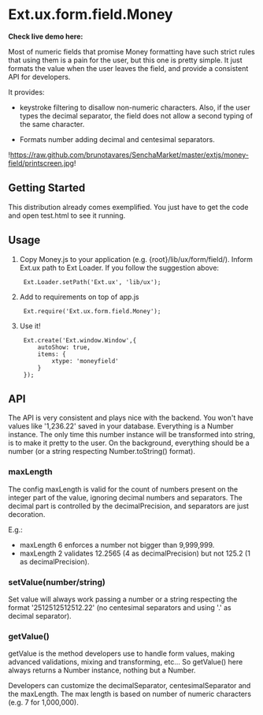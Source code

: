 # Ext.ux.form.field.Money

**Check live demo here:**

Most of numeric fields that promise Money formatting have such strict rules that using them is a pain for the user, but this
one is pretty simple. It just formats the value when the user leaves the field, and provide a consistent API for developers.

It provides:

* keystroke filtering to disallow non-numeric characters. Also, if the user types the decimal separator, the field does not allow
a second typing of the same character.

* Formats number adding decimal and centesimal separators.

!https://raw.github.com/brunotavares/SenchaMarket/master/extjs/money-field/printscreen.jpg!

## Getting Started

This distribution already comes exemplified. You just have to get the code and open test.html to see it running.

## Usage

1. Copy Money.js to your application (e.g. {root}/lib/ux/form/field/).
Inform Ext.ux path to Ext Loader. If you follow the suggestion above: 

        Ext.Loader.setPath('Ext.ux', 'lib/ux');

2. Add to requirements on top of app.js

        Ext.require('Ext.ux.form.field.Money');

3. Use it!

        Ext.create('Ext.window.Window',{
            autoShow: true,
            items: {
                xtype: 'moneyfield'
            }
        });
        
        
## API

The API is very consistent and plays nice with the backend. You won't have values like '1,236.22' saved in your database. Everything
is a Number instance. The only time this number instance will be transformed into string, is to make it pretty to the user. On the 
background, everything should be a number (or a string respecting Number.toString() format).

### maxLength

The config maxLength is valid for the count of numbers present on the integer part of the value, ignoring decimal numbers and separators. 
The decimal part is controlled by the decimalPrecision, and separators are just decoration.

E.g.:
 - maxLength 6 enforces a number not bigger than 9,999,999.
 - maxLength 2 validates 12.2565 (4 as decimalPrecision) but not 125.2 (1 as decimalPrecision).

### setValue(number/string)

Set value will always work passing a number or a string respecting the format '2512512512512.22' (no centesimal separators and using
'.' as decimal separator).

### getValue()

getValue is the method developers use to handle form values, making advanced validations, mixing and transforming, etc... So getValue()
here always returns a Number instance, nothing but a Number.

Developers can customize the decimalSeparator, centesimalSeparator and the maxLength. The max length is based on number of
numeric characters (e.g. 7 for 1,000,000).        


